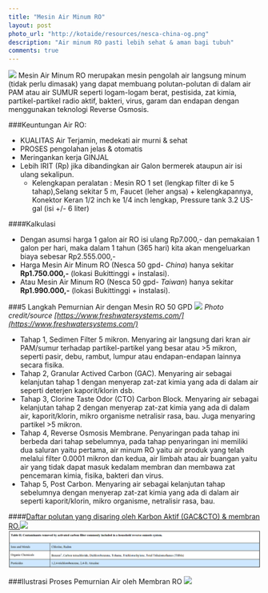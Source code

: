 ```yaml
---
title: "Mesin Air Minum RO"
layout: post
photo_url: "http://kotaide/resources/nesca-china-og.png"
description: "Air minum RO pasti lebih sehat & aman bagi tubuh"
comments: true
---
```

![]({{site.baseurl}}/resources/nesca-china.png)
Mesin Air Minum RO merupakan mesin pengolah air langsung minum (tidak perlu dimasak) yang dapat membuang polutan-polutan di dalam air PAM atau air SUMUR seperti logam-logam berat, pestisida, zat kimia, partikel-partikel radio aktif, bakteri, virus, garam dan endapan dengan menggunakan teknologi Reverse Osmosis.

###Keuntungan Air RO:

* KUALITAS Air Terjamin, medekati air murni & sehat
* PROSES pengolahan jelas & otomatis
* Meringankan kerja GINJAL
* Lebih IRIT (Rp) jika dibandingkan air Galon bermerek ataupun air isi ulang sekalipun.    
    + Kelengkapan peralatan :
    Mesin RO 1 set (lengkap filter di ke 5 tahap),Selang sekitar 5 m, Faucet (leher angsa) + kelengkapannya, Konektor Keran 1/2 inch ke 1/4 inch lengkap, Pressure tank 3.2 US-gal (isi +/- 6 liter)

####Kalkulasi
* Dengan asumsi harga 1 galon air RO isi ulang Rp7.000,- dan pemakaian 1 galon per hari, maka dalam 1 tahun (365 hari) kita akan mengeluarkan biaya sebesar Rp2.555.000,-
* Harga Mesin Air Minum RO (Nesca 50 gpd- *China*) hanya sekitar **Rp1.750.000,-** (lokasi Bukittinggi + instalasi).
* Atau Mesin Air Minum RO (Nesca 50 gpd- *Taiwan*) hanya sekitar **Rp1.990.000,-** (lokasi Bukittinggi + instalasi).

###5 Langkah Pemurnian Air dengan Mesin RO 50 GPD ![]({{site.baseurl}}/resources/process-flow-ro-water-filter-purifier-system-machine.png)
*Photo credit/source [https://www.freshwatersystems.com/](https://www.freshwatersystems.com/)*

* Tahap 1, Sedimen Filter 5 mikron.
Menyaring air langsung dari kran air PAM/sumur terhadap partikel-partikel yang besar atau >5 mikron, seperti pasir, debu, rambut, lumpur atau endapan-endapan lainnya secara fisika.
* Tahap 2, Granular Actived Carbon (GAC).
Menyaring air sebagai kelanjutan tahap 1 dengan menyerap zat-zat kimia yang ada di dalam air seperti deterjen kaporit/klorin dsb.
* Tahap 3, Clorine Taste Odor (CTO) Carbon Block.
Menyaring air sebagai kelanjutan tahap 2 dengan menyerap zat-zat kimia yang ada di dalam air, kaporit/klorin, mikro organisme netralisir rasa, bau. Juga menyaring partikel >5 mikron.
* Tahap 4, Reverse Osmosis Membrane.
Penyaringan pada tahap ini berbeda dari tahap sebelumnya, pada
tahap penyaringan ini memiliki dua saluran yaitu pertama, air minum RO yaitu air produk yang telah melalui filter 0.0001 mikron dan kedua, air limbah atau air buangan yaitu air yang tidak dapat masuk kedalam membran dan membawa zat pencemaran kimia, fisika, bakteri dan virus.
* Tahap 5, Post Carbon.
Menyaring air sebagai kelanjutan tahap sebelumnya dengan menyerap zat-zat kimia yang ada di dalam air seperti kaporit/klorin, mikro organisme, netralisir rasa, bau.

####[Daftar polutan yang disaring oleh Karbon Aktif (GAC&CTO) & membran RO.](http://www.ianrpubs.unl.edu/epublic/pages/publicationD.jsp?publicationId=1109)![]({{site.baseurl}}/resources/ro-tabel-01.png)![](/resources/ro-tabel-02.png)

###Ilustrasi Proses Pemurnian Air oleh Membran RO ![]({{site.baseurl}}/resources/membrane-ro.png)